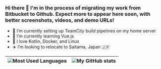 ### Hi there 👋 I'm in the process of migrating my work from Bitbucket to Github. Expect more to appear here soon, with better screenshots, videos, and demo URLs!

- 🔭 I’m currently setting up TeamCity build pipelines on my home server
- 🌱 I’m currently learning Vue.js
- 💙 I love Kotlin, Docker, and Linux
- ✈️ I’m looking to relocate to Saitama, Japan 🇯🇵

<!--
- 💬 Ask me about ...
- ⚡ Fun fact: ...
-->

| ![Most Used Languages](https://github-readme-stats.vercel.app/api/top-langs/?username=spen428&theme=transparent&layout=compact&langs_count=8) | ![My GitHub stats](https://github-readme-stats.vercel.app/api?username=spen428&show_icons=true&theme=transparent) |
| --- | --- |
